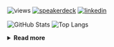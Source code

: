 ![views](https://komarev.com/ghpvc/?username=chck&color=blueviolet)
[![speakerdeck](https://img.shields.io/badge/Speaker_Deck-chck-8a2be2?style=flat-square&logo=speaker-deck)](https://speakerdeck.com/chck)
[![linkedin](https://img.shields.io/badge/LinkedIn-chck-8a2be2?style=flat-square&logo=linkedin)](https://www.linkedin.com/in/chck/)

<p align="left"> 
  <img alt="GitHub Stats" align="center" height="150" src="https://github-readme-stats-nine-umber-51.vercel.app/api?username=chck&count_private=true&show_icons=true&hide_title=true&theme=buefy" />
  <img alt="Top Langs" align="center" height="150" src="https://github-readme-stats-nine-umber-51.vercel.app/api/top-langs/?username=chck&layout=compact&count_private=true&show_icons=true&hide_title=true&theme=buefy" />
</p>

<details>
  <summary><b>Read more</b></summary>
  <br>

  <!--START_SECTION:waka-->
**🐱 My GitHub Data** 

> 📦 125.5 kB Used in GitHub's Storage 
 > 
> 🏆 363 Contributions in the Year 2025
 > 
> 💼 Opted to Hire
 > 
> 📜 133 Public Repositories 
 > 
> 🔑 24 Private Repositories 
 > 
**I'm a Night 🦉** 

```text
🌞 Morning                1248 commits        ████░░░░░░░░░░░░░░░░░░░░░   16.82 % 
🌆 Daytime                2226 commits        ████████░░░░░░░░░░░░░░░░░   30.00 % 
🌃 Evening                2083 commits        ███████░░░░░░░░░░░░░░░░░░   28.07 % 
🌙 Night                  1863 commits        ██████░░░░░░░░░░░░░░░░░░░   25.11 % 
```
📅 **I'm Most Productive on Thursday** 

```text
Monday                   1403 commits        █████░░░░░░░░░░░░░░░░░░░░   18.91 % 
Tuesday                  1120 commits        ████░░░░░░░░░░░░░░░░░░░░░   15.09 % 
Wednesday                1335 commits        ████░░░░░░░░░░░░░░░░░░░░░   17.99 % 
Thursday                 1626 commits        █████░░░░░░░░░░░░░░░░░░░░   21.91 % 
Friday                   776 commits         ███░░░░░░░░░░░░░░░░░░░░░░   10.46 % 
Saturday                 488 commits         ██░░░░░░░░░░░░░░░░░░░░░░░   06.58 % 
Sunday                   672 commits         ██░░░░░░░░░░░░░░░░░░░░░░░   09.06 % 
```


📊 **This Week I Spent My Time On** 

```text
💬 Programming Languages: 
Markdown                 2 hrs 3 mins        ██████████░░░░░░░░░░░░░░░   40.73 % 
Rust                     1 hr 59 mins        ██████████░░░░░░░░░░░░░░░   39.48 % 
TOML                     25 mins             ██░░░░░░░░░░░░░░░░░░░░░░░   08.54 % 
Git                      10 mins             █░░░░░░░░░░░░░░░░░░░░░░░░   03.32 % 
YAML                     6 mins              █░░░░░░░░░░░░░░░░░░░░░░░░   02.07 % 

🔥 Editors: 
VS Code                  2 hrs 14 mins       ███████████░░░░░░░░░░░░░░   44.43 % 
RustRover                2 hrs 8 mins        ███████████░░░░░░░░░░░░░░   42.47 % 
Neovim                   31 mins             ███░░░░░░░░░░░░░░░░░░░░░░   10.57 % 
Zed                      6 mins              █░░░░░░░░░░░░░░░░░░░░░░░░   02.27 % 
PyCharm                  0 secs              ░░░░░░░░░░░░░░░░░░░░░░░░░   00.26 % 
```

**I Mostly Code in Python** 

```text
Python                   47 repos            █████████░░░░░░░░░░░░░░░░   34.31 % 
Jupyter Notebook         19 repos            ███░░░░░░░░░░░░░░░░░░░░░░   13.87 % 
Ruby                     11 repos            ██░░░░░░░░░░░░░░░░░░░░░░░   08.03 % 
Rust                     8 repos             █░░░░░░░░░░░░░░░░░░░░░░░░   05.84 % 
TypeScript               6 repos             █░░░░░░░░░░░░░░░░░░░░░░░░   04.38 % 
```



**Timeline**

![Lines of Code chart](https://raw.githubusercontent.com/chck/chck/main/assets/bar_graph.png)


 Last Updated on 2025-04-23 02:06 UTC
<!--END_SECTION:waka-->
</details>

